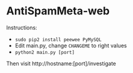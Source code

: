 AntiSpamMeta-web
================

Instructions:
- `sudo pip2 install peewee PyMySQL`
- Edit main.py, change `CHANGEME` to right values
- `python2 main.py [port]`

Then visit http://hostname:[port]/investigate

